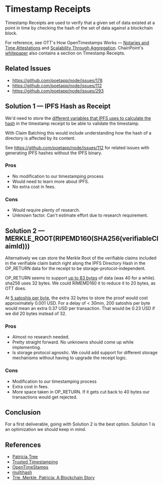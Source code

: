 # Timestamp Receipts

Timestamp Receipts are used to verify that a given set of data existed at a point in time by checking the hash of the set of data against a blockchain block.

For reference, see OTT's How OpenTimestamps Works — [Notaries and Time Attestations](https://petertodd.org/2016/opentimestamps-announcement#notaries-and-time-attestations) and [Scalability Through Aggregation](https://petertodd.org/2016/opentimestamps-announcement#scalability-through-aggregation). ChainPoint's [whitepaper](https://github.com/chainpoint/whitepaper/blob/master/chainpoint_white_paper.pdf) also contains a section on Timestamp Receipts.

## Related Issues 
- https://github.com/poetapp/node/issues/178
- https://github.com/poetapp/node/issues/112
- https://github.com/poetapp/node/issues/293

## Solution 1 — IPFS Hash as Receipt

We'd need to store the [different variables that IPFS uses to calculate the hash](https://discuss.ipfs.io/t/how-to-calculate-file-directory-hash/777) in the timestamp receipt to be able to validate the timestamp. 

With Claim Batching this would include understanding how the hash of a directory is affected by its content.

See https://github.com/poetapp/node/issues/112 for related issues with generating IPFS hashes without the IPFS binary.

### Pros
- No modification to our timestamping process
- Would need to learn more about IPFS.
- No extra cost in fees.

### Cons
- Would require plenty of research.
- Unknown factor. Can't estimate effort due to research requirement.

## Solution 2 — MERKLE_ROOT(RIPEMD160(SHA256(verifiableClaimId)))

Alternatively we can store the Merkle Root of the verifiable claims included in the verifiable claim batch right along the IPFS Directory Hash in the OP_RETURN data for the receipt to be storage-protocol-independent. 

OP_RETURN seems to support [up to 83 bytes](https://bitcoin.org/en/developer-guide#null-data) of data (was 40 for a while). sha256 uses 32 bytes. We could RIMEMD160 it to reduce it to 20 bytes, as OTT does.

At [5 satoshis per byte](https://bitcoinfees.earn.com/), the extra 32 bytes to store the proof would cost approximately 0.001 USD. For a delay of < 30min, 200 satoshis per byte would mean an extra 0.37 USD per transaction. That would be 0.23 USD if we did 20 bytes instead of 32.

### Pros
- Almost no research needed. 
- Pretty straight forward. No unknowns should come up while implementing.
- Is storage protocol agnostic. We could add support for different storage mechanisms without having to upgrade the receipt logic.

### Cons
- Modification to our timestamping process
- Extra cost in fees.
- More space taken in OP_RETURN. If it gets cut back to 40 bytes our transactions would get rejected.

## Conclusion

For a first deliverable, going with Solution 2 is the best option. Solution 1 is an optimization we should keep in mind.

## References
- [Patricia Tree](https://github.com/ethereum/wiki/wiki/Patricia-Tree)
- [Trusted Timestamping](https://en.wikipedia.org/wiki/Trusted_timestamping)
- [OpenTimeStamps](https://opentimestamps.org/)
- [multihash](https://github.com/multiformats/multihash)
- [Trie, Merkle, Patricia: A Blockchain Story](https://hackernoon.com/trie-merkle-patricia-a-blockchain-story-d8f20efc98d4)
